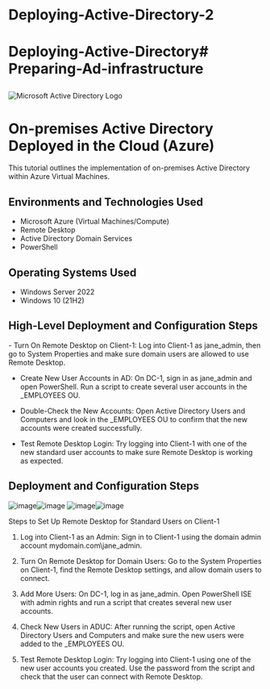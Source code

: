 # Deploying-Active-Directory-2
# Deploying-Active-Directory# Preparing-Ad-infrastructure<p align="center">
<img src="https://i.imgur.com/pU5A58S.png" alt="Microsoft Active Directory Logo"/>
</p>

<h1>On-premises Active Directory Deployed in the Cloud (Azure)</h1>
This tutorial outlines the implementation of on-premises Active Directory within Azure Virtual Machines.<br />


<h2>Environments and Technologies Used</h2>

- Microsoft Azure (Virtual Machines/Compute)
- Remote Desktop
- Active Directory Domain Services
- PowerShell

<h2>Operating Systems Used </h2>

- Windows Server 2022
- Windows 10 (21H2)

<h2>High-Level Deployment and Configuration Steps</h2>
- Turn On Remote Desktop on Client-1:
Log into Client-1 as jane_admin, then go to System Properties and make sure domain users are allowed to use Remote Desktop.

- Create New User Accounts in AD:
On DC-1, sign in as jane_admin and open PowerShell. Run a script to create several user accounts in the _EMPLOYEES OU.

- Double-Check the New Accounts:
Open Active Directory Users and Computers and look in the _EMPLOYEES OU to confirm that the new accounts were created successfully.

- Test Remote Desktop Login:
Try logging into Client-1 with one of the new standard user accounts to make sure Remote Desktop is working as expected.

<h2>Deployment and Configuration Steps</h2>

![image](https://github.com/user-attachments/assets/2cc7ae30-5712-400b-8791-6a84a45e924b)![image](https://github.com/user-attachments/assets/fbf36b15-29cc-4b52-8901-ac5ac1f2d162)
![image](https://github.com/user-attachments/assets/b8537608-7a0f-4ec2-833e-12c95ca2e4c9)![image](https://github.com/user-attachments/assets/19f5326e-d53d-40f1-b138-d61ef1db16a0)

Steps to Set Up Remote Desktop for Standard Users on Client-1

1. Log into Client-1 as an Admin:
Sign in to Client-1 using the domain admin account mydomain.com\jane_admin.

2. Turn On Remote Desktop for Domain Users:
Go to the System Properties on Client-1, find the Remote Desktop settings, and allow domain users to connect.

3. Add More Users:
On DC-1, log in as jane_admin. Open PowerShell ISE with admin rights and run a script that creates several new user accounts.

4. Check New Users in ADUC:
After running the script, open Active Directory Users and Computers and make sure the new users were added to the _EMPLOYEES OU.

5. Test Remote Desktop Login:
Try logging into Client-1 using one of the new user accounts you created. Use the password from the script and check that the user can connect with Remote Desktop.

